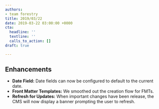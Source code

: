 ```yaml
---
authors:
- team forestry
title: 2019/03/22
date: 2019-03-22 03:00:00 +0000
cta:
  headline: ''
  textline: ''
  calls_to_action: []
draft: true

---
```

## Enhancements

* **Date Field:** Date fields can now be configured to default to the current date.
* **Front Matter Templates:** We smoothed out the creation flow for FMTs.
* **Refresh for Updates:** When important changes have been release, the CMS will now display a banner prompting the user to refresh.